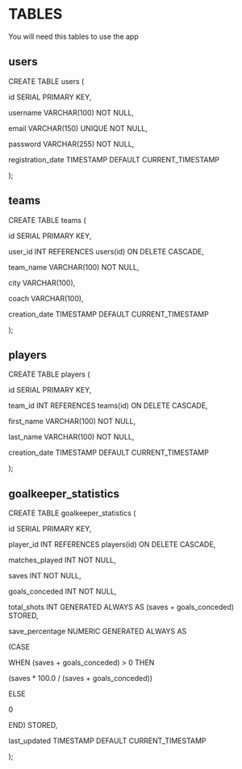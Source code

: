 <H1>TABLES</H1>
<p>You will need this tables to use the app</p>
<H2>users</H2>
<p>CREATE TABLE users (</p>
<p>id SERIAL PRIMARY KEY,</p>
<p>username VARCHAR(100) NOT NULL,</p>
<p>email VARCHAR(150) UNIQUE NOT NULL,</p>
<p>password VARCHAR(255) NOT NULL,</p>
<p>registration_date TIMESTAMP DEFAULT CURRENT_TIMESTAMP</p>
<p>);</p>

<H2>teams</H2>
<p>CREATE TABLE teams (</p>
<p>id SERIAL PRIMARY KEY,</p>
<p>user_id INT REFERENCES users(id) ON DELETE CASCADE,</p>
<p>team_name VARCHAR(100) NOT NULL,</p>
<p>city VARCHAR(100),</p>
<p>coach VARCHAR(100),</p>
<p>creation_date TIMESTAMP DEFAULT CURRENT_TIMESTAMP</p>
<p>);</p>

<H2>players</H2>
<p>CREATE TABLE players (</p>
<p>id SERIAL PRIMARY KEY,</p>
<p>team_id INT REFERENCES teams(id) ON DELETE CASCADE,</p>
<p>first_name VARCHAR(100) NOT NULL,</p>
<p>last_name VARCHAR(100) NOT NULL,</p>
<p>creation_date TIMESTAMP DEFAULT CURRENT_TIMESTAMP</p>
<p>);</p>

<H2>goalkeeper_statistics</H2>
<p>CREATE TABLE goalkeeper_statistics (</p>
<p>id SERIAL PRIMARY KEY,</p>
<p>player_id INT REFERENCES players(id) ON DELETE CASCADE,</p>
<p>matches_played INT NOT NULL,</p>
<p>saves INT NOT NULL,</p>
<p>goals_conceded INT NOT NULL,</p>
<p>total_shots INT GENERATED ALWAYS AS (saves + goals_conceded) STORED,</p>
<p>save_percentage NUMERIC GENERATED ALWAYS AS </p>
<p>(CASE </p>
<p>WHEN (saves + goals_conceded) > 0 THEN </p>
<p>(saves * 100.0 / (saves + goals_conceded)) </p>
<p>ELSE</p>
<p>0</p>
<p>END) STORED,</p>
<p>last_updated TIMESTAMP DEFAULT CURRENT_TIMESTAMP</p>
<p>);</p>
